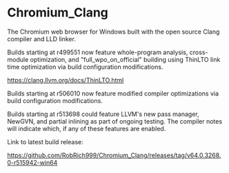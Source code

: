 # Chromium_Clang

The Chromium web browser for Windows built with the open source Clang compiler and LLD linker.

Builds starting at r499551 now feature whole-program analysis, cross-module optimization, and "full_wpo_on_official" building using ThinLTO link time optimization via build configuration modifications.

https://clang.llvm.org/docs/ThinLTO.html

Builds starting at r506010 now feature modified compiler optimizations via build configuration modifications.

Builds starting at r513698 could feature LLVM's new pass manager, NewGVN, and partial inlining as part of ongoing testing. The compiler notes will indicate which, if any of these features are enabled.

Link to latest build release:

https://github.com/RobRich999/Chromium_Clang/releases/tag/v64.0.3268.0-r515942-win64
